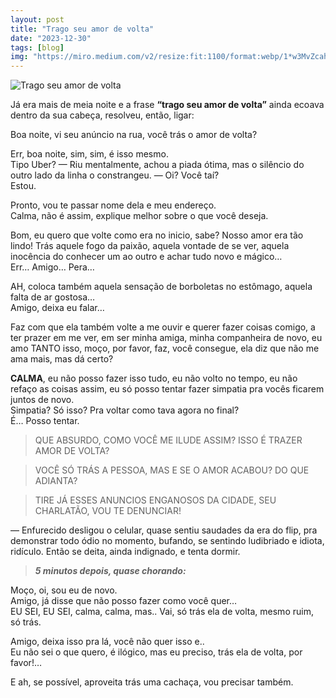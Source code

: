 ```yaml
---
layout: post
title: "Trago seu amor de volta"
date: "2023-12-30"
tags: [blog]
img: "https://miro.medium.com/v2/resize:fit:1100/format:webp/1*w3MvZcahejZ6IHY6CiH1LQ.jpeg"
---
```


![Trago seu amor de volta](https://miro.medium.com/v2/resize:fit:1100/format:webp/1*w3MvZcahejZ6IHY6CiH1LQ.jpeg)

Já era mais de meia noite e a frase **“trago seu amor de volta”** ainda ecoava dentro da sua cabeça, resolveu, então, ligar:  

Boa noite, vi seu anúncio na rua, você trás o amor de volta?  

Err, boa noite, sim, sim, é isso mesmo.  
Tipo Uber? — Riu mentalmente, achou a piada ótima, mas o silêncio do outro lado da linha o constrangeu. — Oi? Você taí?  
Estou.  

Pronto, vou te passar nome dela e meu endereço.  
Calma, não é assim, explique melhor sobre o que você deseja.  

Bom, eu quero que volte como era no inicio, sabe? Nosso amor era tão lindo! Trás aquele fogo da paixão, aquela vontade de se ver, aquela inocência do conhecer um ao outro e achar tudo novo e mágico…  
Err… Amigo… Pera…  

AH, coloca também aquela sensação de borboletas no estômago, aquela falta de ar gostosa…  
Amigo, deixa eu falar…  

Faz com que ela também volte a me ouvir e querer fazer coisas comigo, a ter prazer em me ver, em ser minha amiga, minha companheira de novo, eu amo TANTO isso, moço, por favor, faz, você consegue, ela diz que não me ama mais, mas dá certo?  

**CALMA**, eu não posso fazer isso tudo, eu não volto no tempo, eu não refaço as coisas assim, eu só posso tentar fazer simpatia pra vocês ficarem juntos de novo.  
Simpatia? Só isso? Pra voltar como tava agora no final?  
É… Posso tentar.  

>  QUE ABSURDO, COMO VOCÊ ME ILUDE ASSIM? ISSO É TRAZER AMOR DE VOLTA? 
 
>  VOCÊ SÓ TRÁS A PESSOA, MAS E SE O AMOR ACABOU? DO QUE ADIANTA? 
 
> TIRE JÁ ESSES ANUNCIOS ENGANOSOS DA CIDADE, SEU CHARLATÃO, VOU TE DENUNCIAR! 

— Enfurecido desligou o celular, quase sentiu saudades da era do flip, pra demonstrar todo ódio no momento, bufando, se sentindo ludibriado e idiota, ridículo. Então se deita, ainda indignado, e tenta dormir.

> ***5 minutos depois, quase chorando:***

Moço, oi, sou eu de novo.   
Amigo, já disse que não posso fazer como você quer…  
EU SEI, EU SEI, calma, calma, mas.. Vai, só trás ela de volta, mesmo ruim, só trás.  

Amigo, deixa isso pra lá, você não quer isso e..  
Eu não sei o que quero, é ilógico, mas eu preciso, trás ela de volta, por favor!… 

E ah, se possível, aproveita trás uma cachaça, vou precisar também.
 
